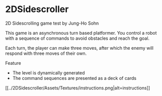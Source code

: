 # 2DSidescroller
2D Sidescrolling game test by Jung-Ho Sohn

This game is an asynchronous turn based platformer.
You control a robot with a sequence of commands to avoid obstacles and reach the goal.

Each turn, the player can make three moves, 
after which the enemy will respond with three moves of their own.

Feature
- The level is dynamically generated
- The command sequences are presented as a deck of cards

[[../2DSidescroller/Assets/Textures/instructions.png|alt=instructions]]

